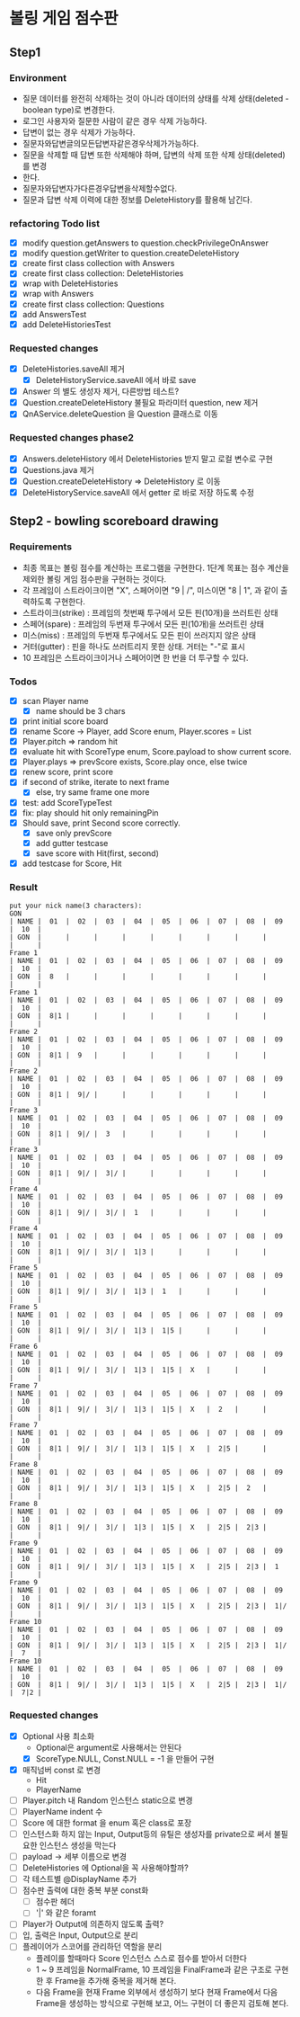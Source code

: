 # 볼링 게임 점수판

## Step1

### Environment

- 질문 데이터를 완전히 삭제하는 것이 아니라 데이터의 상태를 삭제 상태(deleted - boolean type)로 변경한다.
- 로그인 사용자와 질문한 사람이 같은 경우 삭제 가능하다.
- 답변이 없는 경우 삭제가 가능하다.
- 질문자와답변글의모든답변자같은경우삭제가가능하다.
- 질문을 삭제할 때 답변 또한 삭제해야 하며, 답변의 삭제 또한 삭제 상태(deleted)를 변경
- 한다.
- 질문자와답변자가다른경우답변을삭제할수없다.
- 질문과 답변 삭제 이력에 대한 정보를 DeleteHistory를 활용해 남긴다.

### refactoring Todo list

- [x] modify question.getAnswers to question.checkPrivilegeOnAnswer
- [x] modify question.getWriter to question.createDeleteHistory
- [x] create first class collection with Answers
- [x] create first class collection: DeleteHistories
- [x] wrap with DeleteHistories
- [x] wrap with Answers
- [x] create first class collection: Questions
- [x] add AnswersTest
- [x] add DeleteHistoriesTest

### Requested changes

- [x] DeleteHistories.saveAll 제거
    - [x] DeleteHistoryService.saveAll 에서 바로 save
- [x] Answer 의 별도 생성자 제거, 다른방법 테스트?
- [x] Question.createDeleteHistory 불필요 파라미터 question, new 제거
- [x] QnAService.deleteQuestion 을 Question 클래스로 이동

### Requested changes phase2

- [x] Answers.deleteHistory 에서 DeleteHistories 받지 말고 로컬 변수로 구현
- [x] Questions.java 제거
- [x] Question.createDeleteHistory => DeleteHistory 로 이동
- [x] DeleteHistoryService.saveAll 에서 getter 로 바로 저장 하도록 수정

## Step2 - bowling scoreboard drawing

### Requirements

- 최종 목표는 볼링 점수를 계산하는 프로그램을 구현한다. 1단계 목표는 점수 계산을 제외한 볼링 게임 점수판을 구현하는 것이다.
- 각 프레임이 스트라이크이면 "X", 스페어이면 "9 | /", 미스이면 "8 | 1", 과 같이 출력하도록 구현한다.
- 스트라이크(strike) : 프레임의 첫번째 투구에서 모든 핀(10개)을 쓰러트린 상태
- 스페어(spare) : 프레임의 두번재 투구에서 모든 핀(10개)을 쓰러트린 상태
- 미스(miss) : 프레임의 두번재 투구에서도 모든 핀이 쓰러지지 않은 상태
- 거터(gutter) : 핀을 하나도 쓰러트리지 못한 상태. 거터는 "-"로 표시
- 10 프레임은 스트라이크이거나 스페어이면 한 번을 더 투구할 수 있다.

### Todos

- [x] scan Player name
    - [x] name should be 3 chars
- [x] print initial score board
- [x] rename Score -> Player, add Score enum, Player.scores = List<Score>
- [x] Player.pitch => random hit
- [x] evaluate hit with ScoreType enum, Score.payload to show current score.
- [x] Player.plays => prevScore exists, Score.play once, else twice
- [x] renew score, print score
- [x] if second of strike, iterate to next frame
    - [x] else, try same frame one more
- [x] test: add ScoreTypeTest
- [x] fix: play should hit only remainingPin
- [x] Should save, print Second score correctly.
    - [x] save only prevScore
    - [x] add gutter testcase
    - [x] save score with Hit(first, second)
- [x] add testcase for Score, Hit

### Result

```
put your nick name(3 characters): 
GON
| NAME |  01  |  02  |  03  |  04  |  05  |  06  |  07  |  08  |  09  |  10  |
| GON  |      |      |      |      |      |      |      |      |      |      |  
Frame 1
| NAME |  01  |  02  |  03  |  04  |  05  |  06  |  07  |  08  |  09  |  10  |
| GON  |  8   |      |      |      |      |      |      |      |      |      |  
Frame 1
| NAME |  01  |  02  |  03  |  04  |  05  |  06  |  07  |  08  |  09  |  10  |
| GON  |  8|1 |      |      |      |      |      |      |      |      |      |  
Frame 2
| NAME |  01  |  02  |  03  |  04  |  05  |  06  |  07  |  08  |  09  |  10  |
| GON  |  8|1 |  9   |      |      |      |      |      |      |      |      |  
Frame 2
| NAME |  01  |  02  |  03  |  04  |  05  |  06  |  07  |  08  |  09  |  10  |
| GON  |  8|1 |  9|/ |      |      |      |      |      |      |      |      |  
Frame 3
| NAME |  01  |  02  |  03  |  04  |  05  |  06  |  07  |  08  |  09  |  10  |
| GON  |  8|1 |  9|/ |  3   |      |      |      |      |      |      |      |  
Frame 3
| NAME |  01  |  02  |  03  |  04  |  05  |  06  |  07  |  08  |  09  |  10  |
| GON  |  8|1 |  9|/ |  3|/ |      |      |      |      |      |      |      |  
Frame 4
| NAME |  01  |  02  |  03  |  04  |  05  |  06  |  07  |  08  |  09  |  10  |
| GON  |  8|1 |  9|/ |  3|/ |  1   |      |      |      |      |      |      |  
Frame 4
| NAME |  01  |  02  |  03  |  04  |  05  |  06  |  07  |  08  |  09  |  10  |
| GON  |  8|1 |  9|/ |  3|/ |  1|3 |      |      |      |      |      |      |  
Frame 5
| NAME |  01  |  02  |  03  |  04  |  05  |  06  |  07  |  08  |  09  |  10  |
| GON  |  8|1 |  9|/ |  3|/ |  1|3 |  1   |      |      |      |      |      |  
Frame 5
| NAME |  01  |  02  |  03  |  04  |  05  |  06  |  07  |  08  |  09  |  10  |
| GON  |  8|1 |  9|/ |  3|/ |  1|3 |  1|5 |      |      |      |      |      |  
Frame 6
| NAME |  01  |  02  |  03  |  04  |  05  |  06  |  07  |  08  |  09  |  10  |
| GON  |  8|1 |  9|/ |  3|/ |  1|3 |  1|5 |  X   |      |      |      |      |  
Frame 7
| NAME |  01  |  02  |  03  |  04  |  05  |  06  |  07  |  08  |  09  |  10  |
| GON  |  8|1 |  9|/ |  3|/ |  1|3 |  1|5 |  X   |  2   |      |      |      |  
Frame 7
| NAME |  01  |  02  |  03  |  04  |  05  |  06  |  07  |  08  |  09  |  10  |
| GON  |  8|1 |  9|/ |  3|/ |  1|3 |  1|5 |  X   |  2|5 |      |      |      |  
Frame 8
| NAME |  01  |  02  |  03  |  04  |  05  |  06  |  07  |  08  |  09  |  10  |
| GON  |  8|1 |  9|/ |  3|/ |  1|3 |  1|5 |  X   |  2|5 |  2   |      |      |  
Frame 8
| NAME |  01  |  02  |  03  |  04  |  05  |  06  |  07  |  08  |  09  |  10  |
| GON  |  8|1 |  9|/ |  3|/ |  1|3 |  1|5 |  X   |  2|5 |  2|3 |      |      |  
Frame 9
| NAME |  01  |  02  |  03  |  04  |  05  |  06  |  07  |  08  |  09  |  10  |
| GON  |  8|1 |  9|/ |  3|/ |  1|3 |  1|5 |  X   |  2|5 |  2|3 |  1   |      |  
Frame 9
| NAME |  01  |  02  |  03  |  04  |  05  |  06  |  07  |  08  |  09  |  10  |
| GON  |  8|1 |  9|/ |  3|/ |  1|3 |  1|5 |  X   |  2|5 |  2|3 |  1|/ |      |  
Frame 10
| NAME |  01  |  02  |  03  |  04  |  05  |  06  |  07  |  08  |  09  |  10  |
| GON  |  8|1 |  9|/ |  3|/ |  1|3 |  1|5 |  X   |  2|5 |  2|3 |  1|/ |  7   |  
Frame 10
| NAME |  01  |  02  |  03  |  04  |  05  |  06  |  07  |  08  |  09  |  10  |
| GON  |  8|1 |  9|/ |  3|/ |  1|3 |  1|5 |  X   |  2|5 |  2|3 |  1|/ |  7|2 |  
```

### Requested changes

- [x] Optional 사용 최소화
    - Optional은 argument로 사용해서는 안된다
    - [x] ScoreType.NULL, Const.NULL = -1 을 만들어 구현
- [x] 매직넘버 const 로 변경
    - Hit
    - PlayerName
- [ ] Player.pitch 내 Random 인스턴스 static으로 변경
- [ ] PlayerName indent 수
- [ ] Score 에 대한 format 을 enum 혹은 class로 포장
- [ ] 인스턴스화 하지 않는 Input, Output등의 유틸은 생성자를 private으로 써서 불필요한 인스턴스 생성을 막는다
- [ ] payload -> 세부 이름으로 변경
- [ ] DeleteHistories 에 Optional을 꼭 사용해야할까?
- [ ] 각 테스트별 @DisplayName 추가
- [ ] 점수판 출력에 대한 중복 부분 const화
    - [ ] 점수판 헤더
    - [ ] '|' 와 같은 foramt
- [ ] Player가 Output에 의존하지 않도록 출력?
- [ ] 입, 출력은 Input, Output으로 분리
- [ ] 플레이어가 스코어를 관리하던 역할을 분리
    - 플레이를 할때마다 Score 인스턴스 스스로 점수를 받아서 더한다
    - 1 ~ 9 프레임을 NormalFrame, 10 프레임을 FinalFrame과 같은 구조로 구현한 후 Frame을 추가해 중복을 제거해 본다.
    - 다음 Frame을 현재 Frame 외부에서 생성하기 보다 현재 Frame에서 다음 Frame을 생성하는 방식으로 구현해 보고, 어느 구현이 더 좋은지 검토해 본다.